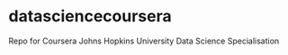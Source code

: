 datasciencecoursera
===================

Repo for Coursera Johns Hopkins University Data Science Specialisation

